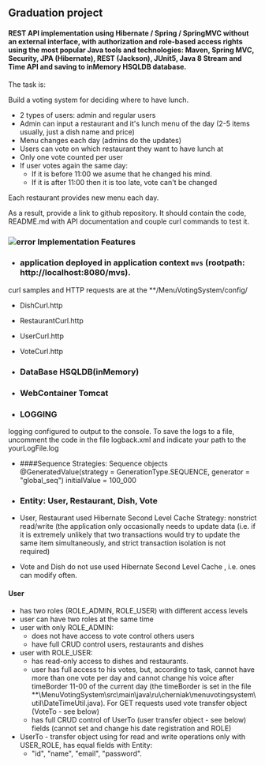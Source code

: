 ## Graduation project

#### REST API implementation using Hibernate / Spring / SpringMVC without an external interface, with authorization and role-based access rights using the most popular Java tools and technologies: Maven, Spring MVC, Security, JPA (Hibernate), REST (Jackson), JUnit5, Java 8 Stream and Time API and saving to inMemory HSQLDB database.

The task is:

Build a voting system for deciding where to have lunch.

 * 2 types of users: admin and regular users
 * Admin can input a restaurant and it's lunch menu of the day (2-5 items usually, just a dish name and price)
 * Menu changes each day (admins do the updates)
 * Users can vote on which restaurant they want to have lunch at
 * Only one vote counted per user
 * If user votes again the same day:
    - If it is before 11:00 we asume that he changed his mind.
    - If it is after 11:00 then it is too late, vote can't be changed

Each restaurant provides new menu each day.

As a result, provide a link to github repository. It should contain the code, README.md with API documentation and couple curl commands to test it.

### ![error](https://cloud.githubusercontent.com/assets/13649199/13672935/ef09ec1e-e6e7-11e5-9f79-d1641c05cbe6.png) Implementation Features

-  ### application deployed in application context `mvs` (rootpath: http://localhost:8080/mvs). 
curl samples and HTTP requests are at the **/MenuVotingSystem/config/
- DishCurl.http
- RestaurantCurl.http
- UserCurl.http
- VoteCurl.http

-  ### DataBase HSQLDB(inMemory)
-  ### WebContainer Tomcat
-  ### LOGGING 
logging configured to output to the console. To save the logs to a file, uncomment the code in the file logback.xml and indicate your path to the yourLogFile.log
-  ####Sequence Strategies: Sequence objects @GeneratedValue(strategy = GenerationType.SEQUENCE, generator = "global_seq") initialValue = 100_000

-  ### Entity: User, Restaurant, Dish, Vote
- User, Restaurant used Hibernate Second Level Cache Strategy: nonstrict read/write (the application only occasionally needs to update data (i.e. if it is extremely unlikely that two transactions would try to update the same item simultaneously, and strict transaction isolation is not required)
- Vote and Dish do not use used Hibernate Second Level Cache , i.e. ones can modify often. 
#### User
 * has two roles (ROLE_ADMIN, ROLE_USER) with different access levels
 * user can have two roles at the same time
 * user with only ROLE_ADMIN:
     - does not have access to vote control others users
     - have full CRUD control users, restaurants and dishes
 * user with ROLE_USER:
      - has read-only access to dishes and restaurants.
      - user has full access to his votes, but, according to task, cannot have more than one vote per day and cannot change his voice after timeBorder 11-00 of the current day (the timeBorder is set in the file **\MenuVotingSystem\src\main\java\ru\cherniak\menuvotingsystem\util\DateTimeUtil.java). For GET requests used vote transfer object (VoteTo - see below)
      - has full CRUD control of UserTo (user transfer object - see below) fields (cannot set and change his date registration and ROLE)
 * UserTo - transfer object using for read and write operations only with USER_ROLE, has equal fields with Entity:
      - "id", "name", "email", "password".     
 


